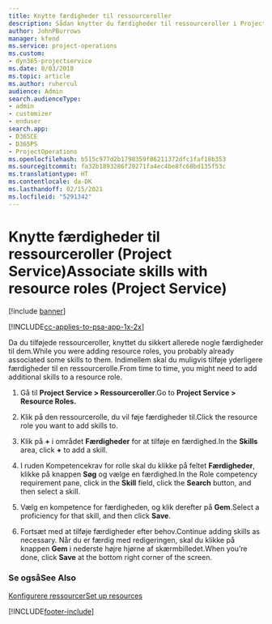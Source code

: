 ```yaml
---
title: Knytte færdigheder til ressourceroller
description: Sådan knytter du færdigheder til ressourceroller i Project Service
author: JohnPBurrows
manager: kfend
ms.service: project-operations
ms.custom:
- dyn365-projectservice
ms.date: 8/03/2018
ms.topic: article
ms.author: ruhercul
audience: Admin
search.audienceType:
- admin
- customizer
- enduser
search.app:
- D365CE
- D365PS
- ProjectOperations
ms.openlocfilehash: b515c977d2b1798359f86211372dfc1faf18b353
ms.sourcegitcommit: fa32b1893286f20271fa4ec4be8fc68bd135f53c
ms.translationtype: HT
ms.contentlocale: da-DK
ms.lasthandoff: 02/15/2021
ms.locfileid: "5291342"
---
```

# <a name="associate-skills-with-resource-roles-project-service"></a><span data-ttu-id="016c4-103">Knytte færdigheder til ressourceroller (Project Service)</span><span class="sxs-lookup"><span data-stu-id="016c4-103">Associate skills with resource roles (Project Service)</span></span>

[!include [banner](../includes/psa-now-project-operations.md)]

[!INCLUDE[cc-applies-to-psa-app-1x-2x](../includes/cc-applies-to-psa-app-1x-2x.md)]

<span data-ttu-id="016c4-104">Da du tilføjede ressourceroller, knyttet du sikkert allerede nogle færdigheder til dem.</span><span class="sxs-lookup"><span data-stu-id="016c4-104">While you were adding resource roles, you probably already associated some skills to them.</span></span> <span data-ttu-id="016c4-105">Indimellem skal du muligvis tilføje yderligere færdigheder til en ressourcerolle.</span><span class="sxs-lookup"><span data-stu-id="016c4-105">From time to time, you might need to add additional skills to a resource role.</span></span>  
  
1.  <span data-ttu-id="016c4-106">Gå til **Project Service > Ressourceroller**.</span><span class="sxs-lookup"><span data-stu-id="016c4-106">Go to **Project Service > Resource Roles.**</span></span>  
  
2.  <span data-ttu-id="016c4-107">Klik på den ressourcerolle, du vil føje færdigheder til.</span><span class="sxs-lookup"><span data-stu-id="016c4-107">Click the resource role you want to add skills to.</span></span>  
  
3.  <span data-ttu-id="016c4-108">Klik på **+** i området **Færdigheder** for at tilføje en færdighed.</span><span class="sxs-lookup"><span data-stu-id="016c4-108">In the **Skills** area, click **+** to add a skill.</span></span>  
  
4.  <span data-ttu-id="016c4-109">I ruden Kompetencekrav for rolle skal du klikke på feltet **Færdigheder**, klikke på knappen **Søg** og vælge en færdighed.</span><span class="sxs-lookup"><span data-stu-id="016c4-109">In the Role competency requirement pane, click in the **Skill** field, click the **Search** button,  and then select a skill.</span></span>  
  
5.  <span data-ttu-id="016c4-110">Vælg en kompetence for færdigheden, og klik derefter på **Gem**.</span><span class="sxs-lookup"><span data-stu-id="016c4-110">Select a proficiency for that skill, and then click **Save**.</span></span>  
  
6.  <span data-ttu-id="016c4-111">Fortsæt med at tilføje færdigheder efter behov.</span><span class="sxs-lookup"><span data-stu-id="016c4-111">Continue adding skills as necessary.</span></span> <span data-ttu-id="016c4-112">Når du er færdig med redigeringen, skal du klikke på knappen **Gem** i nederste højre hjørne af skærmbilledet.</span><span class="sxs-lookup"><span data-stu-id="016c4-112">When you’re done, click **Save** at the bottom right corner of the screen.</span></span>  
  
### <a name="see-also"></a><span data-ttu-id="016c4-113">Se også</span><span class="sxs-lookup"><span data-stu-id="016c4-113">See Also</span></span>  
 [<span data-ttu-id="016c4-114">Konfigurere ressourcer</span><span class="sxs-lookup"><span data-stu-id="016c4-114">Set up resources</span></span>](../psa/set-up-resources.md)


[!INCLUDE[footer-include](../includes/footer-banner.md)]